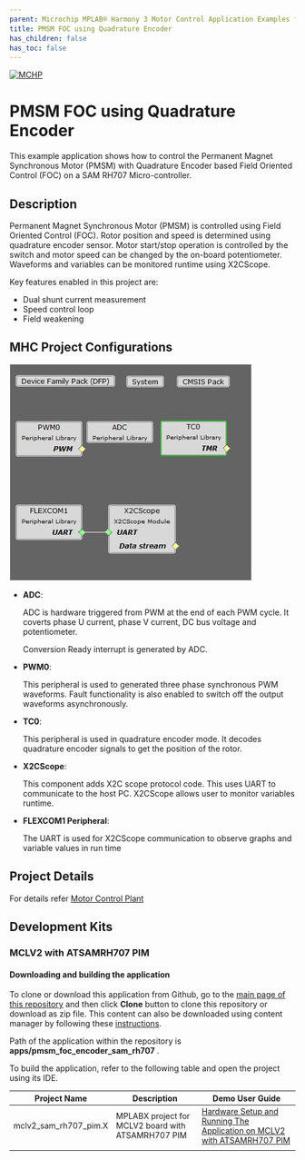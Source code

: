 ```yaml
---
parent: Microchip MPLAB® Harmony 3 Motor Control Application Examples for SAM RH707 family
title: PMSM FOC using Quadrature Encoder
has_children: false
has_toc: false
---
```


[![MCHP](https://www.microchip.com/ResourcePackages/Microchip/assets/dist/images/logo.png)](https://www.microchip.com)

# PMSM FOC using Quadrature Encoder

This example application shows how to control the Permanent Magnet Synchronous Motor (PMSM) with Quadrature Encoder based Field Oriented Control (FOC) on a SAM RH707 Micro-controller. 

## Description

Permanent Magnet Synchronous Motor (PMSM) is controlled using Field Oriented Control (FOC). Rotor position and speed is determined using quadrature encoder sensor. Motor start/stop operation is controlled by the switch and motor speed can be changed by the on-board potentiometer. Waveforms and variables can be monitored runtime using X2CScope. 

Key features enabled in this project are:

- Dual shunt current measurement
- Speed control loop
- Field weakening


## MHC Project Configurations

![MHC Project Graph](images/project_graph.jpg)

- **ADC**: 

   ADC is hardware triggered from PWM at the end of each PWM cycle. It coverts phase U current, phase V current, DC bus voltage and potentiometer.

   Conversion Ready interrupt is generated by ADC. 

- **PWM0**: 

    This peripheral is used to generated three phase synchronous PWM waveforms. Fault functionality is also enabled to switch off the output waveforms asynchronously.
	
- **TC0**:

    This peripheral is used in quadrature encoder mode. It decodes quadrature encoder signals to get the position of the rotor.
- **X2CScope**: 

    This component adds X2C scope protocol code. This uses UART to communicate to the host PC. X2CScope allows user to monitor variables runtime.
- **FLEXCOM1 Peripheral**: 

    The UART is used for X2CScope communication to observe graphs and variable values in run time 

## Project Details

For details refer [Motor Control Plant](https://microchip-mplab-harmony.github.io/motor_control/algorithms/pmsm_foc/mc_plant_docs/introduction.md)

## Development Kits

### MCLV2 with ATSAMRH707 PIM
#### Downloading and building the application

To clone or download this application from Github, go to the [main page of this repository](https://github.com/Microchip-MPLAB-Harmony/mc_apps_sam_rh707) and then click **Clone** button to clone this repository or download as zip file.
This content can also be downloaded using content manager by following these [instructions](https://github.com/Microchip-MPLAB-Harmony/contentmanager/wiki).

Path of the application within the repository is **apps/pmsm_foc_encoder_sam_rh707** .

To build the application, refer to the following table and open the project using its IDE.

| Project Name      | Description                                    | Demo User Guide |
| ----------------- | ---------------------------------------------- | ---------------- |
| mclv2_sam_rh707_pim.X | MPLABX project for MCLV2 board with ATSAMRH707 PIM | [Hardware Setup and Running The Application on MCLV2 with ATSAMRH707 PIM](../docs/mclv2_atsamrh707_pim_encoder.md) |
||||
